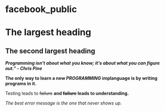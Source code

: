 # facebook_public
# The largest heading
## The second largest heading


***Programming isn't about what you know; it's about what you can figure out.” - Chris Pine***

**The only way to learn a new _PROGRAMMING_ implanguage is by writing programs in it.**

Testing leads to ~~failure~~ **and ~~failure~~ leads to understanding.**

*The best error message is the one that never shows up.*